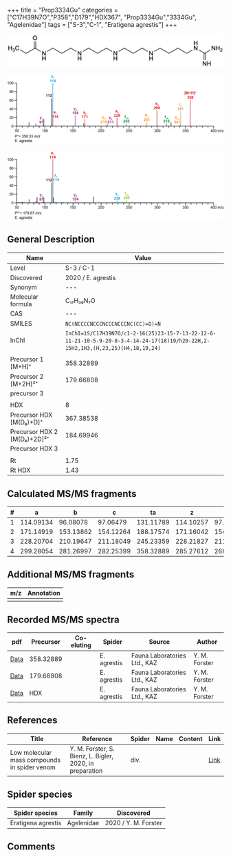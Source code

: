 +++
title = "Prop3334Gu"
categories = ["C17H39N7O","P358","D179","HDX367",
"Prop3334Gu","3334Gu",
"Agelenidae"]
tags = ["S-3","C-1",
"Eratigena agrestis"]
+++

![](/img/Prop3334Gu.png)

![](/img_MSMS/358_Prop3334Gu_Ea.png?classes=border)

![](/img_MSMS/358_Prop3334Gu_Ea_2.png?classes=border)

## General Description

| Name                        | Value              |
|-----------------------------|--------------------|
| Level                       | S-3 / C-1          |
| Discovered                  | 2020 / E. agrestis |
| Synonym                     | ---                |
| Molecular formula           | C₁₇H₃₉N₇O          |
| CAS                         | ---                |
| SMILES | `NC(NCCCCNCCCNCCCNCCCNC(CC)=O)=N`  |
| InChI  | `InChI=1S/C17H39N7O/c1-2-16(25)23-15-7-13-22-12-6-11-21-10-5-9-20-8-3-4-14-24-17(18)19/h20-22H,2-15H2,1H3,(H,23,25)(H4,18,19,24)`  |
|                             |                    |
| Precursor 1 [M+H]⁺       | 358.32889      |
| Precursor 2 [M+2H]²⁺        | 179.66808       |
| precursor 3                 |                    |
|                             |                    |
| HDX                         | 8                  |
| Precursor HDX   [M(D₈)+D]⁺   | 367.38538          |
| Precursor HDX 2 [M(D₈)+2D]²⁺ | 184.69946          |
| Precursor HDX 3             |                    |
|                             |                    |
| Rt                          | 1.75               |
| Rt HDX                      | 1.43                  |

## Calculated MS/MS fragments

| # | a         | b         | c         | ta        | z         | y         | tz        |
|---|-----------|-----------|-----------|-----------|-----------|-----------|-----------|
| 1 | 114.09134 | 96.08078 | 97.06479 | 131.11789 | 114.10257 | 97.07602 | 131.12912 |
| 2 | 171.14919 | 153.13862 | 154.12264 | 188.17574 | 171.16042 | 154.13387 | 188.18697 |
| 3 | 228.20704 | 210.19647 | 211.18049 | 245.23359 | 228.21827 | 211.19172 | 245.24482 |
| 4 | 299.28054 | 281.26997 | 282.25399 | 358.32889 | 285.27612 | 268.24957 | 302.30267 |

## Additional MS/MS fragments

| m/z | Annotation |
|-----|------------|
|     |            |

## Recorded MS/MS spectra

| pdf                                             | Precursor | Co-eluting | Spider      | Source                       | Author        |
|-------------------------------------------------|-----------|------------|-------------|------------------------------|---------------|
| [Data](/pdf/E-agrestis/358_Prop3334Gu_Ea.pdf)   | 358.32889 |            | E. agrestis | Fauna Laboratories Ltd., KAZ | Y. M. Forster |
| [Data](/pdf/E-agrestis/358_Prop3334Gu_Ea_2.pdf) | 179.66808 |            | E. agrestis | Fauna Laboratories Ltd., KAZ | Y. M. Forster |
| [Data](/pdf/E-agrestis/358_Prop3334Gu_Ea_HDX.pdf) | HDX |            | E. agrestis | Fauna Laboratories Ltd., KAZ | Y. M. Forster |

## References

| Title | Reference | Spider | Name | Content | Link |
|-------|-----------|--------|------|---------|------|
| Low molecular mass compounds in spider venom      | Y. M. Forster, S. Bienz, L. Bigler, 2020, in preparation          | div.       |   |   | [Link](unknown) |

## Spider species

| Spider species     | Family     | Discovered           |
|--------------------|------------|----------------------|
| Eratigena agrestis | Agelenidae | 2020 / Y. M. Forster |

## Comments